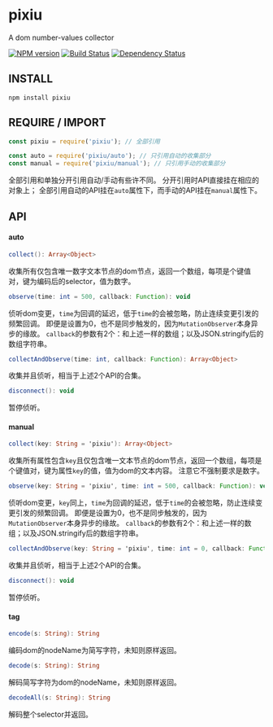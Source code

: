 pixiu
====

A dom number-values collector

[![NPM version](https://badge.fury.io/js/pixiu.png)](https://npmjs.org/package/pixiu)
[![Build Status](https://travis-ci.org/army8735/pixiu.svg?branch=master)](https://travis-ci.org/army8735/pixiu)
[![Dependency Status](https://david-dm.org/army8735/pixiu.png)](https://david-dm.org/army8735/pixiu)

## INSTALL
```
npm install pixiu
```

## REQUIRE / IMPORT
```js
const pixiu = require('pixiu'); // 全部引用

const auto = require('pixiu/auto'); // 只引用自动的收集部分
const manual = require('pixiu/manual'); // 只引用手动的收集部分
```
全部引用和单独分开引用自动/手动有些许不同。
分开引用时API直接挂在相应的对象上；
全部引用自动的API挂在`auto`属性下，而手动的API挂在`manual`属性下。

## API

#### auto

```as
collect(): Array<Object>
```
收集所有仅包含唯一数字文本节点的dom节点，返回一个数组，每项是个键值对，键为编码后的selector，值为数字。

```as
observe(time: int = 500, callback: Function): void
```
侦听dom变更，`time`为回调的延迟，低于`time`的会被忽略，防止连续变更引发的频繁回调。
即便是设置为0，也不是同步触发的，因为`MutationObserver`本身异步的缘故。
`callback`的参数有2个：和上述一样的数组；以及JSON.stringify后的数组字符串。
```as
collectAndObserve(time: int, callback: Function): Array<Object>
```
收集并且侦听，相当于上述2个API的合集。
```as
disconnect(): void
```
暂停侦听。

#### manual

```as
collect(key: String = 'pixiu'): Array<Object>
```
收集所有属性包含`key`且仅包含唯一文本节点的dom节点，返回一个数组，每项是个键值对，键为属性`key`的值，值为dom的文本内容。
注意它不强制要求是数字。

```as
observe(key: String = 'pixiu', time: int = 500, callback: Function): void
```
侦听dom变更，`key`同上，`time`为回调的延迟，低于`time`的会被忽略，防止连续变更引发的频繁回调。
即便是设置为0，也不是同步触发的，因为`MutationObserver`本身异步的缘故。
`callback`的参数有2个：和上述一样的数组；以及JSON.stringify后的数组字符串。
```as
collectAndObserve(key: String = 'pixiu', time: int = 0, callback: Function): Array<Object>
```
收集并且侦听，相当于上述2个API的合集。
```as
disconnect(): void
```
暂停侦听。

#### tag
```as
encode(s: String): String
```
编码dom的nodeName为简写字符，未知则原样返回。
```as
decode(s: String): String
```
解码简写字符为dom的nodeName，未知则原样返回。
```as
decodeAll(s: String): String
```
解码整个selector并返回。

